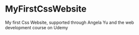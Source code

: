 # MyFirstCssWebsite
My first Css Website, supported through Angela Yu and the web development course on Udemy
